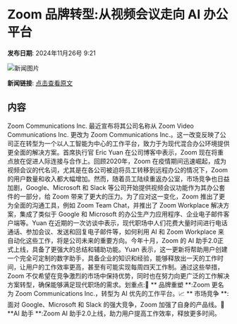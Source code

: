 # Zoom 品牌转型:从视频会议走向 AI 办公平台

**发布日期**: 2024年11月26号 9:21

![新闻图片](https://upload.chinaz.com/2024/1126/6386820965568416471509409.png)

**新闻链接**: [点击查看原文](https://www.aibase.com/zh/news/13467)

## 内容

Zoom Communications Inc. 最近宣布将其公司名称从 Zoom Video Communications Inc. 更改为 Zoom Communications Inc.。这一改变反映了公司正在转型为一个以人工智能为中心的工作平台，致力于为现代混合办公环境提供更全面的解决方案。首席执行官 Eric Yuan 在公司博客中表示，Zoom 现在将重点放在促进人际连接与合作上。回顾2020年，Zoom 在疫情期间迅速崛起，成为视频会议的代名词，尤其是在各公司被迫将员工转移到远程办公的情况下，Zoom 的用户数量和收入都大幅增加。然而，随着员工陆续重返办公室，市场竞争也日益加剧，Google、Microsoft 和 Slack 等公司开始提供视频会议功能作为其办公套件的一部分，给 Zoom 带来了更大的压力。为了应对这一变化，Zoom 推出了更为全面的沟通工具，例如 Zoom Team Chat，并推出了 Zoom Workplace 解决方案，集成了类似于 Google 和 Microsoft 的办公生产力应用程序、企业电子邮件客户端等。Yuan 在近期的一次访谈中表示，现代职场中人们花费大量时间进行电话通话、参加会议、发送和回复电子邮件等，如何利用 AI 和 Zoom Workplace 来自动化这些工作，将是公司未来的重要方向。今年十月，Zoom 的 AI 助手2.0正式上线，具备了更强大的总结和辅助功能。Yuan 表示，这一更新将帮助用户创建一个完全可定制的数字助手，具备企业的知识和经验，能够释放出一天的工作时间，让用户的工作效率更高，甚至有可能实现每周四天工作制。通过这些举措，Zoom 不仅希望在竞争激烈的市场中保持优势，同时也在努力向更广泛的工作解决方案转型，确保能够满足现代职场的需求。划重点:🌟 ** 品牌重塑 **:Zoom 更名为 Zoom Communications Inc.，转型为 AI 优先的工作平台。📈 ** 市场竞争 **:面对 Google、Microsoft 和 Slack 的强大竞争，Zoom 加强了自身的产品线。🤖 **AI 助手 **:Zoom AI 助手2.0上线，助力用户提高工作效率，释放更多时间。
